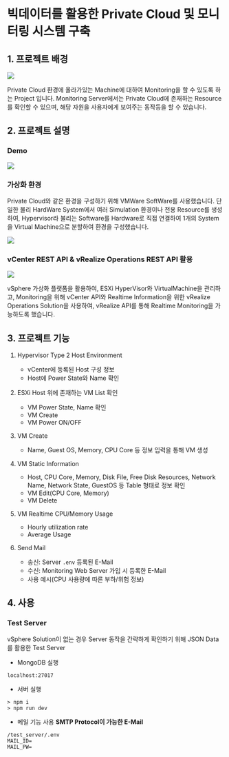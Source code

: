 # 빅데이터를 활용한 Private Cloud 및 모니터링 시스템 구축

## 1. 프로젝트 배경

![](https://velog.velcdn.com/images/show7441/post/c3218b54-d685-4549-9e5c-6f6370bc4c48/image.png)

Private Cloud 환경에 올라가있는 Machine에 대하여 Monitoring을 할 수 있도록 하는 Project 입니다.
Monitoring Server에서는 Private Cloud에 존재하는 Resource를 확인할 수 있으며, 해당 자원을 사용자에게 보여주는 동작등을 할 수 있습니다.

## 2. 프로젝트 설명

### Demo

![](https://user-images.githubusercontent.com/121588874/244625515-fd98078a-9753-49f8-9b21-049a8ac0fed7.gif)

### 가상화 환경

Private Cloud와 같은 환경을 구성하기 위해 VMWare SoftWare를 사용했습니다.
단일한 물리 HardWare System에서 여러 Simulation 환경이나 전용 Resource를 생성하여, Hypervisor라 불리는 Software를 Hardware로 직접 연결하여 1개의 System을 Virtual Machine으로 분할하여 환경을 구성했습니다.

![](https://velog.velcdn.com/images/show7441/post/0cdd9031-b545-4807-85f6-8fe63a1fd3f0/image.png)

### vCenter REST API & vRealize Operations REST API 활용

![](https://velog.velcdn.com/images/show7441/post/0c0cfe16-bbbc-45c7-9b56-c19e20b3fb74/image.png)

vSphere 가상화 플랫폼을 활용하여, ESXi HyperVisor와 VirtualMachine을 관리하고, Monitoring을 위해 vCenter API와 Realtime Information을 위한 vRealize Operations Solution을 사용하여, vRealize API를 통해 Realtime Monitoring을 가능하도록 했습니다.

## 3. 프로젝트 기능

1. Hypervisor Type 2 Host Environment

    - vCenter에 등록된 Host 구성 정보
    - Host에 Power State와 Name 확인

2. ESXi Host 위에 존재하는 VM List 확인

    - VM Power State, Name 확인
    - VM Create
    - VM Power ON/OFF

3. VM Create

    - Name, Guest OS, Memory, CPU Core 등 정보 입력을 통해 VM 생성

4. VM Static Information

    - Host, CPU Core, Memory, Disk File, Free Disk Resources, Network Name, Network State, GuestOS 등 Table 형태로 정보 확인
    - VM Edit(CPU Core, Memory)
    - VM Delete

5. VM Realtime CPU/Memory Usage

    - Hourly utilization rate
    - Average Usage

6. Send Mail
    - 송신: Server `.env` 등록된 E-Mail
    - 수신: Monitoring Web Server 가입 시 등록한 E-Mail
    - 사용 예시(CPU 사용량에 따른 부하/위험 정보)

## 4. 사용

### **Test Server**

vSphere Solution이 없는 경우 Server 동작을 간략하게 확인하기 위해 JSON Data를 활용한 Test Server

-   MongoDB 실행

```
localhost:27017
```

-   서버 실행

```
> npm i
> npm run dev
```

-   메일 기능 사용 **SMTP Protocol이 가능한 E-Mail**

```
/test_server/.env
MAIL_ID=
MAIL_PW=
```
